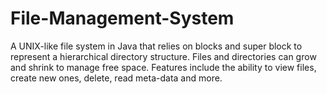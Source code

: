 # File-Management-System
A UNIX-like  file  system in Java that relies on blocks and super block to represent a hierarchical directory structure. Files and directories can grow and shrink to manage free space. Features include the ability to view files, create new ones, delete, read meta-data and more.
